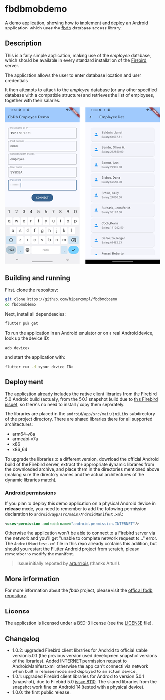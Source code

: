 # fbdbmobdemo

A demo application, showing how to implement and deploy an Android application, which uses the [fbdb](https://github.com/hipercompl/fbdb) database access library.

## Description

This is a farly simple application, making use of the *employee* database, which should be available in every standard installation of the [Firebird](https://firebirdsql.org) server.

The application allows the user to enter database location and user credentials.

It then attempts to attach to the *employee* database (or any other specified database with a compatible structure) and retrieves the list of employees, together with their salaries.

![fbdbmobdemo screenshots](fbdbmobdemo_scr.png)

## Building and running
First, clone the repository:
```bash
git clone https://github.com/hipercompl/fbdbmobdemo
cd fbdbmobdemo
```
Next, install all dependencies:
```bash
flutter pub get
```

To run the application in an Android emulator or on a real Android device, look up the device ID:
```bash
adb devices
```
and start the application with:
```bash
flutter run -d <your device ID>
```

## Deployment
The application already includes the native client libraries from the Firebird 5.0 Android build (actually, from the 5.0.1 snapshot build due to [this Firebird issue](https://github.com/FirebirdSQL/firebird/issues/8110)), so there's no need to install / copy them separately.

The libraries are placed in the `android/app/src/main/jniLibs` subdirectory of the project directory. There are shared libraries there for all supported architectures:
- arm64-v8a
- armeabi-v7a
- x86
- x86_64

To upgrade the libraries to a different version, download the official Android build of the Firebird server, extract the appropriate dynamic libraries from the downloaded archive, and place them in the directories mentioned above (making sure the directory names and the actual architectures of the dynamic libraries match).

### Android permissions
If you plan to deploy this demo application on a physical Android device in **release** mode, you need to remember to add the following permission declaration to `android/app/src/main/AndroidManifest.xml`:
```xml
<uses-permission android:name="android.permission.INTERNET"/>
```

Otherwise the application won't be able to connect to a Firebird server via the network and you'll get "unable to complete network request to..." error.
The `AndroidManifest.xml` file in this repo already contains this addition, but should you restart the Flutter Android project from scratch, please remember to modify the manifest.

> Issue initially reported by [arturmois](https://github.com/arturmois) (thanks Artur!).

## More information
For more information about the *fbdb* project, please visit the [official fbdb repository](https://github.com/hipercompl/fbdb).

## License
The application is licensed under a BSD-3 license (see the [LICENSE](https://github.com/hipercompl/fbdb/blob/main/LICENSE) file).

## Changelog
- 1.0.2: upgraded Firebird client libraries for Android to official stable version 5.0.1 (the previous version used developmen snapshot versions of the libraries). Added INTERNET permission request to AndroidManifest.xml, otherwise the app can't connecti via network when built in release mode and deployed to an actual device.
- 1.0.1: upgraded Firebird client libraries for Android to version 5.0.1 (snapshot), due to Firebird 5.0 [issue 8110](https://github.com/FirebirdSQL/firebird/issues/8110). The shared libraries from the snapshot work fine on Android 14 (tested with a physical device).
- 1.0.0: the first public release.